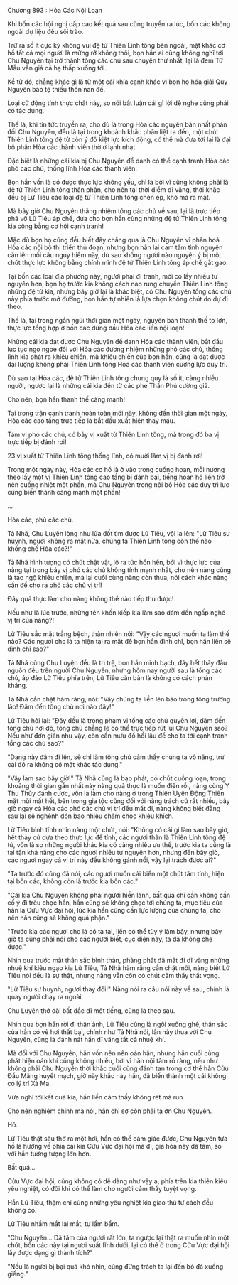 




Chương 893 : Hỏa Các Nội Loạn


Khi bốn các hội nghị cấp cao kết quả sau cùng truyền ra lúc, bốn các không ngoài dự liệu đều sôi trào.

Trừ ra số ít cực kỳ không vui đệ tử Thiên Linh tông bên ngoài, mặt khác cơ hồ tất cả mọi người là mừng rỡ không thôi, bọn hắn ai cũng không nghĩ tới Chu Nguyên tại trở thành tổng các chủ sau chuyện thứ nhất, lại là đem Tứ Mẫu văn giá cả hạ thấp xuống tới.

Kể từ đó, chẳng khác gì là từ một cái khía cạnh khác vì bọn họ hóa giải Quy Nguyên bảo tệ thiếu thốn nan đề.

Loại cử động tính thực chất này, so nói bất luận cái gì lời dễ nghe cũng phải có tác dụng.

Thế là, khi tin tức truyền ra, cho dù là trong Hỏa các nguyên bản nhất phản đối Chu Nguyên, đều là tại trong khoảnh khắc phân liệt ra đến, một chút Thiên Linh tông đệ tử còn ý đồ kiệt lực kích động, có thể mà đưa tới lại là đại bộ phận Hỏa các thành viên thờ ơ lạnh nhạt.

Đặc biệt là những cái kia bị Chu Nguyên đề danh có thể cạnh tranh Hỏa các phó các chủ, thống lĩnh Hỏa các thành viên.

Bọn hắn vốn là có được thực lực không yếu, chỉ là bởi vì cũng không phải là đệ tử Thiên Linh tông thân phận, cho nên tại thời điểm dĩ vãng, thời khắc đều bị Lữ Tiêu các loại đệ tử Thiên Linh tông chèn ép, khó mà ra mặt.

Mà bây giờ Chu Nguyên thăng nhiệm tổng các chủ về sau, lại là trực tiếp phá vỡ Lữ Tiêu áp chế, đưa cho bọn hắn cùng những đệ tử Thiên Linh tông kia công bằng cơ hội cạnh tranh!

Mặc dù bọn họ cũng đều biết đây chẳng qua là Chu Nguyên vì phân hoá Hỏa các nội bộ thi triển thủ đoạn, nhưng bọn hắn lại cam tâm tình nguyện cắn lên mồi câu nguy hiểm này, dù sao không người nào nguyện ý bị một chút thực lực không bằng chính mình đệ tử Thiên Linh tông áp chế gắt gao.

Tại bốn các loại địa phương này, ngươi phải đi tranh, mới có lấy nhiều tư nguyên hơn, bọn họ trước kia không cách nào rung chuyển Thiên Linh tông những đệ tử kia, nhưng bây giờ lại là khác biệt, có Chu Nguyên tổng các chủ này phía trước mở đường, bọn hắn tự nhiên là lựa chọn không chút do dự đi theo.

Thế là, tại trong ngắn ngủi thời gian một ngày, nguyên bản thanh thế to lớn, thực lực tổng hợp ở bốn các đứng đầu Hỏa các liền nội loạn!

Những cái kia đạt được Chu Nguyên đề danh Hỏa các thành viên, bắt đầu lục tục ngo ngoe đối với Hỏa các đương nhiệm những phó các chủ, thống lĩnh kia phát ra khiêu chiến, mà khiêu chiến của bọn hắn, cũng là đạt được đại lượng không phải Thiên Linh tông Hỏa các thành viên cường lực duy trì.

Dù sao tại Hỏa các, đệ tử Thiên Linh tông chung quy là số ít, càng nhiều người, ngược lại là những cái kia đến từ các phe Thần Phủ cường giả.

Cho nên, bọn hắn thanh thế càng mạnh!

Tại trong trận cạnh tranh hoàn toàn mới này, không đến thời gian một ngày, Hỏa các cao tầng trực tiếp là bắt đầu xuất hiện thay máu.

Tám vị phó các chủ, có bảy vị xuất từ Thiên Linh tông, mà trong đó ba vị trực tiếp bị đánh rơi!

23 vị xuất từ Thiên Linh tông thống lĩnh, có mười lăm vị bị đánh rơi!

Trong một ngày này, Hỏa các cơ hồ là ở vào trong cuồng hoan, mỗi nương theo lấy một vị Thiên Linh tông cao tầng bị đánh bại, tiếng hoan hô liền trở nên cuồng nhiệt một phần, mà Chu Nguyên trong nội bộ Hỏa các duy trì lực cũng biến thành càng mạnh một phần!

...

Hỏa các, phủ các chủ.

Tả Nhã, Chu Luyện lòng như lửa đốt tìm được Lữ Tiêu, vội la lên: "Lữ Tiêu sư huynh, ngươi không ra mặt nữa, chúng ta Thiên Linh tông còn thế nào khống chế Hỏa các?!"

Tả Nhã hình tượng có chút chật vật, lộ ra tức hổn hển, bởi vì thực lực của nàng tại trong bảy vị phó các chủ không tính mạnh nhất, cho nên nàng cũng là tao ngộ khiêu chiến, mà lại cuối cùng nàng còn thua, nói cách khác nàng cần để cho ra phó các chủ vị trí!

Đây quả thực làm cho nàng không thể nào tiếp thu được!

Nếu như là lúc trước, những tên khốn kiếp kia làm sao dám đến ngấp nghé vị trí của nàng?!

Lữ Tiêu sắc mặt trắng bệch, thản nhiên nói: "Vậy các ngươi muốn ta làm thế nào? Các ngươi cho là ta hiện tại ra mặt để bọn hắn đình chỉ, bọn hắn liền sẽ đình chỉ sao?"

Tả Nhã cùng Chu Luyện đều là trì trệ, bọn hắn minh bạch, đây hết thảy đầu nguồn đều trên người Chu Nguyên, nhưng hôm nay người sau là tổng các chủ, áp đảo Lữ Tiêu phía trên, Lữ Tiêu căn bản là không có cách phản kháng.

Tả Nhã cắn chặt hàm răng, nói: "Vậy chúng ta liền lên báo trong tông trưởng lão! Đâm đến tông chủ nơi nào đây!"

Lữ Tiêu hỏi lại: "Đây đều là trong phạm vi tổng các chủ quyền lợi, đâm đến tông chủ nơi đó, tông chủ chẳng lẽ có thể trực tiếp rút lui Chu Nguyên sao? Nếu như đơn giản như vậy, còn cần mưu đồ hồi lâu để cho ta tới cạnh tranh tổng các chủ sao?"

"Dạng này đâm đi lên, sẽ chỉ làm tông chủ cảm thấy chúng ta vô năng, trừ cái đó ra không có mặt khác tác dụng."

"Vậy làm sao bây giờ!" Tả Nhã cũng là bạo phát, có chút cuồng loạn, trong khoảng thời gian gần nhất này nàng quả thực là muốn điên rồi, nàng cùng Y Thu Thủy đánh cược, vốn là làm cho nàng ở trong Thiên Uyên Động Thiên mặt mũi mất hết, bên trong gia tộc cũng đối với nàng trách cứ rất nhiều, bây giờ ngay cả Hỏa các phó các chủ vị trí đều mất đi, nàng không biết đằng sau lại sẽ nghênh đón bao nhiêu châm chọc khiêu khích.

Lữ Tiêu bình tĩnh nhìn nàng một chút, nói: "Không có cái gì làm sao bây giờ, hết thảy cứ dựa theo thực lực để tính, các ngươi thân là Thiên Linh tông đệ tử, vốn là so những người khác kia có càng nhiều ưu thế, trước kia ta cũng là tại tận khả năng cho các ngươi nhiều tư nguyên hơn, nhưng đến bây giờ, các ngươi ngay cả vị trí này đều không gánh nổi, vậy lại trách được ai?"

"Ta trước đó cũng đã nói, các ngươi muốn cải biến một chút tâm tính, hiện tại bốn các, không còn là trước kia bốn các."

"Cái kia Chu Nguyên không phải người hiền lành, bất quá chỉ cần không cần cố ý đi trêu chọc hắn, hắn cũng sẽ không chọc tới chúng ta, mục tiêu của hắn là Cửu Vực đại hội, lúc kia hắn cũng cần lực lượng của chúng ta, cho nên hắn cũng sẽ không quá phận."

"Trước kia các ngươi cho là có ta tại, liền có thể tùy ý làm bậy, nhưng bây giờ ta cũng phải nói cho các ngươi biết, cục diện này, ta đã không che được."

Nhìn qua trước mắt thần sắc bình thản, phảng phất đã mất đi dĩ vãng những nhuệ khí kiêu ngạo kia Lữ Tiêu, Tả Nhã hàm răng cắn chặt môi, nàng biết Lữ Tiêu nói đều là sự thật, nhưng nàng vẫn còn có chút cảm thấy thất vọng.

"Lữ Tiêu sư huynh, ngươi thay đổi!" Nàng nói ra câu nói này về sau, chính là quay người chạy ra ngoài.

Chu Luyện thở dài bất đắc dĩ một tiếng, cũng là theo sau.

Nhìn qua bọn hắn rời đi thân ảnh, Lữ Tiêu cũng là ngồi xuống ghế, thần sắc của hắn có vẻ hơi thất bại, chính như Tả Nhã nói, lần này thua với Chu Nguyên, cũng là đánh nát hắn dĩ vãng tất cả nhuệ khí.

Mà đối với Chu Nguyên, hắn vốn nên nên oán hận, nhưng hắn cuối cùng phát hiện oán khí cũng không nhiều, bởi vì hắn nội tâm rõ ràng, nếu như không phải Chu Nguyên thời khắc cuối cùng đánh tan trong cơ thể hắn Cửu Đầu Mãng huyết mạch, giờ này khắc này hắn, đã biến thành một cái không có lý trí Xà Ma.

Vừa nghĩ tới kết quả kia, hắn liền cảm thấy không rét mà run.

Cho nên nghiêm chỉnh mà nói, hắn chỉ sợ còn phải tạ ơn Chu Nguyên.

Hô.

Lữ Tiêu thật sâu thở ra một hơi, hắn có thể cảm giác được, Chu Nguyên tựa hồ là hướng về phía cái kia Cửu Vực đại hội mà đi, gia hỏa này dã tâm, so với hắn tưởng tượng lớn hơn.

Bất quá...

Cửu Vực đại hội, cũng không có dễ dàng như vậy a, phía trên kia thiên kiêu yêu nghiệt, có đôi khi có thể làm cho người cảm thấy tuyệt vọng.

Hắn Lữ Tiêu, thậm chí cùng những yêu nghiệt kia giao thủ tư cách đều không có.

Lữ Tiêu nhắm mắt lại mắt, tự lẩm bẩm.

"Chu Nguyên... Dã tâm của ngươi rất lớn, ta ngược lại thật ra muốn nhìn một chút, bốn các này tại ngươi suất lĩnh dưới, lại có thể ở trong Cửu Vực đại hội lấy được dạng gì thành tích?"

"Nếu là ngươi bị bại quá khó nhìn, cũng đừng trách ta lại đến bỏ đá xuống giếng."





